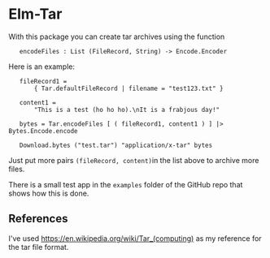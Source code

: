 # Elm-Tar

With this package you can create tar archives using the function

```
   encodeFiles : List (FileRecord, String) -> Encode.Encoder
```

Here is an example:

```
   fileRecord1 =
       { Tar.defaultFileRecord | filename = "test123.txt" }

   content1 =
       "This is a test (ho ho ho).\nIt is a frabjous day!"

   bytes = Tar.encodeFiles [ ( fileRecord1, content1 ) ] |> Bytes.Encode.encode

   Download.bytes ("test.tar") "application/x-tar" bytes
```

Just put more pairs `(fileRecord, content)`in the list above to archive more files.

There is a small test app in the `examples` folder of the GitHub repo that shows how this is done.

## References

I've used https://en.wikipedia.org/wiki/Tar_(computing) as my reference for the tar file format. 
